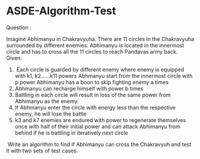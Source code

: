 # ASDE-Algorithm-Test
Question :

Imagine Abhimanyu in Chakravyuha. There are 11 circles in the Chakravyuha surrounded by different enemies.
Abhimanyu is located in the innermost circle and has to cross all the 11 circles to reach Pandavas army back. 
 
Given:
1.  Each circle is guarded by different enemy where enemy is equipped with k1, k2……k11 powers Abhmanyu start from the innermost circle with p power Abhimanyu has a boon to skip fighting enemy a times 
2. Abhmanyu can recharge himself with power b times 
3. Battling in each circle will result in loss of the same power from Abhimanyu as the enemy. 
4. If Abhmanyu enter the circle with energy less than the respective enemy, he will lose the battle
5. k3 and k7 enemies are endured with power to regenerate themselves once with half of their initial power and can attack Abhimanyu from behind if he is battling in iteratively next circle 

 Write an algorithm to find if Abhimanyu can cross the Chakravyuh and test it with two sets of test cases.

 
